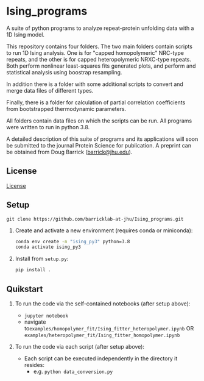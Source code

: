 # Ising_programs

A suite of python programs to analyze repeat-protein unfolding data with a 1D Ising model.

This repository contains four folders.  The two main folders contain scripts to run 1D Ising analysis.
One is for "capped homopolymeric" NRC-type repeats, and the other is for capped heteropolymeric NRXC-type repeats.
Both perform nonlinear least-squares fits generated plots, and perform and statistical analysis using boostrap resampling.

In addition there is a folder with some additional scripts to convert and merge data files of different types.

Finally, there is a folder for calculation of partial correlation coefficients from bootstrapped thermodynamic parameters.

All folders contain data files on which the scripts can be run.  All programs were written to run in python 3.8.

A detailed description of this suite of programs and its applications will soon be submitted to the journal Protein Science
for publication.  A preprint can be obtained from Doug Barrick (barrick@jhu.edu).

## License
[License](LICENSE.txt)

## Setup
```
git clone https://github.com/barricklab-at-jhu/Ising_programs.git
```
1. Create and activate a new environment (requires conda or miniconda):
    ```bash
    conda env create -n "ising_py3" python=3.8
    conda activate ising_py3
    ```
2. Install from ```setup.py```:
   ```bash
   pip install .
   ```

## Quikstart
1. To run the code via the self-contained notebooks (after setup above):
   * ```jupyter notebook```
   * navigate to```examples/homopolymer_fit/Ising_fitter_heteropolymer.ipynb``` OR ```examples/heteropolymer_fit/Ising_fitter_homopolymer.ipynb```

2. To run the code via each script (after setup above):
   * Each script can be executed independently in the directory it resides:
      * e.g. ```python data_conversion.py```